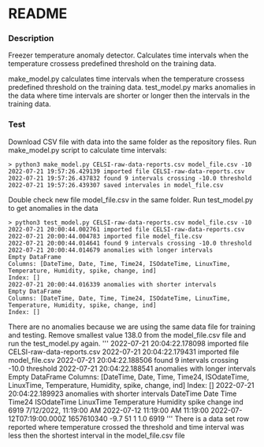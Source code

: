 # README #

### Description

Freezer temperature anomaly detector. Calculates time intervals when the temperature crossess predefined threshold on the training data.

make_model.py calculates time intervals when the temperature crossess predefined threshold on the training data.
test_model.py marks anomalies in the data where time intervals are shorter or longer then the intervals in the training data.


### Test
Download CSV file with data into the same folder as the repository files.
Run make_model.py script to calculate time intervals:
```
> python3 make_model.py CELSI-raw-data-reports.csv model_file.csv -10
2022-07-21 19:57:26.429139 imported file CELSI-raw-data-reports.csv
2022-07-21 19:57:26.437832 found 9 intervals crossing -10.0 threshold
2022-07-21 19:57:26.439307 saved intervales in model_file.csv

```
Double check new file model_file.csv in the same folder.
Run test_model.py to get anomalies in the data

```
> python3 test_model.py CELSI-raw-data-reports.csv model_file.csv -10
2022-07-21 20:00:44.002761 imported file CELSI-raw-data-reports.csv
2022-07-21 20:00:44.004783 imported file model_file.csv
2022-07-21 20:00:44.014641 found 9 intervals crossing -10.0 threshold
2022-07-21 20:00:44.014679 anomalies with longer intervals
Empty DataFrame
Columns: [DateTime, Date, Time, Time24, ISOdateTime, LinuxTime, Temperature, Humidity, spike, change, ind]
Index: []
2022-07-21 20:00:44.016339 anomalies with shorter intervals
Empty DataFrame
Columns: [DateTime, Date, Time, Time24, ISOdateTime, LinuxTime, Temperature, Humidity, spike, change, ind]
Index: []
```
There are no anomalies because we are using the same data file for training and testing.
Remove smallest value 138.0 from the model_file.csv file and run the test_model.py again.
'''
2022-07-21 20:04:22.178098 imported file CELSI-raw-data-reports.csv
2022-07-21 20:04:22.179431 imported file model_file.csv
2022-07-21 20:04:22.188506 found 9 intervals crossing -10.0 threshold
2022-07-21 20:04:22.188541 anomalies with longer intervals
Empty DataFrame
Columns: [DateTime, Date, Time, Time24, ISOdateTime, LinuxTime, Temperature, Humidity, spike, change, ind]
Index: []
2022-07-21 20:04:22.189923 anomalies with shorter intervals
                    DateTime        Date         Time    Time24               ISOdateTime   LinuxTime  Temperature  Humidity  spike  change   ind
6919  7/12/2022, 11:19:00 AM  2022-07-12  11:19:00 AM  11:19:00  2022-07-12T07:19:00.000Z  1657610340         -9.7        51      1     1.0  6919
'''
There is a data set row reported where temperature crossed the threshold and time interval was less then the shortest interval in the model_file.csv file
